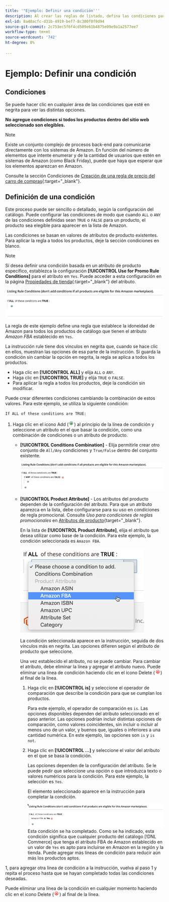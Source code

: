 ```yaml
---
title: '"Ejemplo: Definir una condición'''
description: Al crear las reglas de listado, defina las condiciones para identificar los productos del catálogo de comercio que se incluirán en Amazon Marketplace.
exl-id: 8a48acfc-d31b-4919-bef7-8c300f0f9d94
source-git-commit: 2c753ec5f6f4cd509e61b4875e09e9a1a2577ee7
workflow-type: tm+mt
source-wordcount: '742'
ht-degree: 0%

---
```


# Ejemplo: Definir una condición

## Condiciones

Se puede hacer clic en cualquier área de las condiciones que esté en negrita para ver las distintas opciones.

**No agregue condiciones si todos los productos dentro del sitio web seleccionado son elegibles.**

>[!NOTE]
>
>Existe un conjunto complejo de procesos back-end para comunicarse directamente con los sistemas de Amazon. En función del número de elementos que intente enumerar y de la cantidad de usuarios que estén en sistemas de Amazon (como Black Friday), puede que haya que esperar que los elementos aparezcan en Amazon.

Consulte la sección Condiciones de [Creación de una regla de precio del carro de compras](https://docs.magento.com/user-guide/marketing/price-rules-catalog-create.html){:target=&quot;_blank&quot;}.

## Definición de una condición

Este proceso puede ser sencillo o detallado, según la configuración del catálogo. Puede configurar las condiciones de modo que cuando `ALL` o `ANY` de las condiciones definidas sean `TRUE` o `FALSE` para un producto, el producto sea elegible para aparecer en la lista de Amazon.

Las condiciones se basan en valores de atributos de producto existentes. Para aplicar la regla a todos los productos, deje la sección condiciones en blanco.

>[!NOTE]
>
>Si desea definir una condición basada en un atributo de producto específico, establezca la configuración **[!UICONTROL Use for Promo Rule Conditions]** para el atributo en `Yes`. Puede acceder a esta configuración en la página [Propiedades de tienda](https://docs.magento.com/user-guide/catalog/product-attributes-add.html){:target=&quot;_blank&quot;} del atributo.

![Condición - línea 1](assets/ob-listing-rule-conditions-start.png)

La regla de este ejemplo define una regla que establece la idoneidad de Amazon para todos los productos de catálogo que tienen el atributo _Amazon FBA_ establecido en `Yes`.

La instrucción rule tiene dos vínculos en negrita que, cuando se hace clic en ellos, muestran las opciones de esa parte de la instrucción. Si guarda la condición sin cambiar la opción en negrita, la regla se aplica a todos los productos.

- Haga clic en **[!UICONTROL ALL]** y elija `ALL` o `ANY`.
- Haga clic en **[!UICONTROL TRUE]** y elija `TRUE` o `FALSE`.
- Para aplicar la regla a todos los productos, deje la condición sin modificar.

Puede crear diferentes condiciones cambiando la combinación de estos valores. Para este ejemplo, se utiliza la siguiente condición:

`If ALL of these conditions are TRUE:`

1. Haga clic en el icono Add (![Add icon](assets/btn-add-grn.png)) al principio de la línea de condición y seleccione un atributo en el que basar la condición, como una combinación de condiciones o un atributo de producto.

   - **[!UICONTROL Conditions Combination]** - Elija permitirle crear otro conjunto de  `All/Any` condiciones y  `True/False` dentro del conjunto existente.

      ![Combinación de condiciones](assets/ob-conditions-combinations.png)

   - **[!UICONTROL Product Attribute]** - Los atributos del producto dependen de la configuración del atributo. Para que un atributo aparezca en la lista, debe configurarse para su uso en condiciones de regla promocional. Consulte _Uso para condiciones de reglas promocionales_ en [Atributos de producto](https://docs.magento.com/user-guide/stores/attributes-product.html){target=&quot;_blank&quot;}.

      En la lista de **[!UICONTROL Product Attribute]**, elija el atributo que desea utilizar como base de la condición. Para este ejemplo, la condición seleccionada es `Amazon FBA`.

      ![Línea de condición 2, parte 2](assets/ob-condition-attribute-dropdown.png)

      La condición seleccionada aparece en la instrucción, seguida de dos vínculos más en negrita. Las opciones difieren según el atributo de producto que seleccione.

      Una vez establecido el atributo, no se puede cambiar. Para cambiar el atributo, debe eliminar la línea y agregar el atributo nuevo. Puede eliminar una línea de condición haciendo clic en el icono Delete (![Delete icon](assets/btn-del-red.png)) al final de la línea.

      1. Haga clic en **[!UICONTROL is]** y seleccione el operador de comparación que describe la condición para que se cumplan los productos.

         Para este ejemplo, el operador de comparación es `is`. Las opciones disponibles dependen del atributo seleccionado en el paso anterior. Las opciones podrían incluir distintas opciones de comparación, como valores coincidentes, sin incluir o incluir al menos uno de un valor, y buenos que, iguales o inferiores a una cantidad numérica. En este ejemplo, las opciones son `is` y `is not`.

      1. Haga clic en **[!UICONTROL ...]** y seleccione el valor del atributo en el que se basa la condición.

         Las opciones dependen de la configuración del atributo. Se le puede pedir que seleccione una opción o que introduzca texto o valores numéricos para la condición. Para este ejemplo, la selección es `Yes`.

         El elemento seleccionado aparece en la instrucción para completar la condición.

         ![Línea de condición 2, parte 3](assets/ob-listing-rule-condition-is.png)
   Esta condición se ha completado. Como se ha indicado, esta condición significa que cualquier producto del catálogo [!DNL Commerce] que tenga el atributo FBA de Amazon establecido en un valor de `Yes` es apto para incluirse en Amazon en la región y la tienda. Puede agregar más líneas de condición para reducir aún más los productos aptos.

1, para agregar otra línea de condición a la instrucción, vuelva al paso 1 y repita el proceso hasta que se hayan completado todas las condiciones deseadas.

Puede eliminar una línea de la condición en cualquier momento haciendo clic en el icono Delete (![Delete icon](assets/btn-del-red.png)) al final de la línea.
